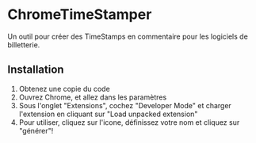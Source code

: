 # ChromeTimeStamper
Un outil pour créer des TimeStamps en commentaire pour les logiciels de billetterie.

## Installation
1. Obtenez une copie du code
2. Ouvrez Chrome, et allez dans les paramètres
3. Sous l'onglet "Extensions", cochez "Developer Mode" et charger l'extension en cliquant sur "Load unpacked extension"
4. Pour utiliser, cliquez sur l'icone, définissez votre nom et cliquez sur "générer"! 

